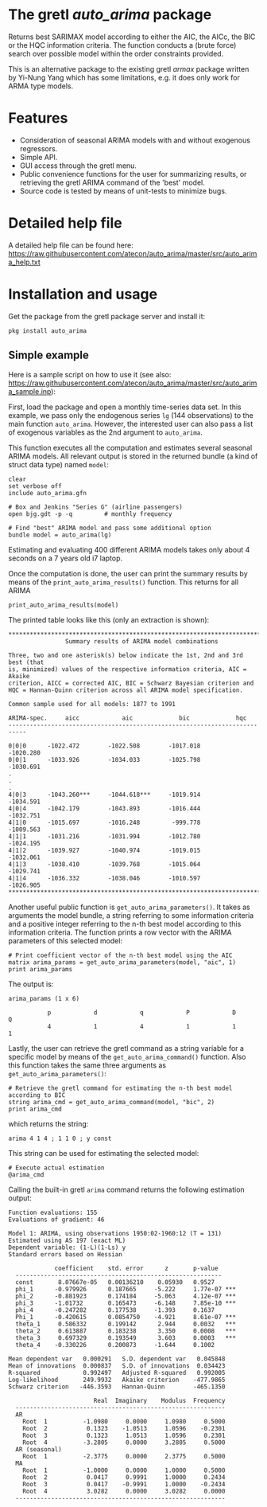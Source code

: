 # The gretl *auto_arima* package

Returns best SARIMAX model according to either the AIC, the AICc, the BIC or the HQC information criteria. The function conducts a (brute force) search over possible model within the order constraints provided.

This is an alternative package to the existing gretl *armax* package written by Yi-Nung Yang which has some limitations, e.g. it does only work for ARMA type models.

# Features
- Consideration of seasonal ARIMA models with and without exogenous regressors.
- Simple API.
- GUI access through the gretl menu.
- Public convenience functions for the user for summarizing results, or retrieving the gretl ARIMA command of the 'best' model.
- Source code is tested by means of unit-tests to minimize bugs.

# Detailed help file
A detailed help file can be found here: https://raw.githubusercontent.com/atecon/auto_arima/master/src/auto_arima_help.txt

# Installation and usage
Get the package from the gretl package server and install it:
```
pkg install auto_arima
```

## Simple example
Here is a sample script on how to use it (see also: https://raw.githubusercontent.com/atecon/auto_arima/master/src/auto_arima_sample.inp):

First, load the package and open a monthly time-series data set. In this example, we pass only the endogenous series ```lg``` (144 observations) to the main function ```auto_arima```. However, the interested user can also pass a list of exogenous variables as the 2nd argument to ```auto_arima```.

This function executes all the computation and estimates several seasonal ARIMA models. All relevant output is stored in the returned bundle (a kind of struct data type) named ```model```:
```
clear
set verbose off
include auto_arima.gfn

# Box and Jenkins "Series G" (airline passengers)
open bjg.gdt -p -q         # monthly frequency

# Find "best" ARIMA model and pass some additional option
bundle model = auto_arima(lg)
```
Estimating and evaluating 400 different ARIMA models takes only about 4 seconds on a 7 years old i7 laptop.

Once the computation is done, the user can print the summary results by means of the ```print_auto_arima_results()``` function. This returns for all ARIMA
```
print_auto_arima_results(model)
```
The printed table looks like this (only an extraction is shown):
```
***************************************************************************
                Summary results of ARIMA model combinations

Three, two and one asterisk(s) below indicate the 1st, 2nd and 3rd best (that
is, minimized) values of the respective information criteria, AIC = Akaike
criterion, AICC = corrected AIC, BIC = Schwarz Bayesian criterion and
HQC = Hannan-Quinn criterion across all ARIMA model specification.

Common sample used for all models: 1877 to 1991

ARIMA-spec.     aicc            aic             bic             hqc 
---------------------------------------------------------------------------

0|0|0      -1022.472        -1022.508        -1017.018        -1020.280   
0|0|1      -1033.926        -1034.033        -1025.798        -1030.691   
.
.
.
4|0|3      -1043.260***     -1044.618***     -1019.914        -1034.591   
4|0|4      -1042.179        -1043.893        -1016.444        -1032.751   
4|1|0      -1015.697        -1016.248         -999.778        -1009.563   
4|1|1      -1031.216        -1031.994        -1012.780        -1024.195   
4|1|2      -1039.927        -1040.974        -1019.015        -1032.061   
4|1|3      -1038.410        -1039.768        -1015.064        -1029.741   
4|1|4      -1036.332        -1038.046        -1010.597        -1026.905   
***************************************************************************
```

Another useful public function is ```get_auto_arima_parameters()```. It takes as arguments the model bundle, a string referring to some information criteria and a positive integer referring to the n-th best model according to this information criteria. The function prints a row vector with the ARIMA parameters of this selected model:

```
# Print coefficient vector of the n-th best model using the AIC
matrix arima_params = get_auto_arima_parameters(model, "aic", 1)
print arima_params
```
The output is:
```
arima_params (1 x 6)

           p            d            q            P            D            Q 
           4            1            4            1            1            1 
```

Lastly, the user can retrieve the gretl command as a string variable for a specific model by means of the ```get_auto_arima_command()``` function. Also this function takes the same three arguments as ```get_auto_arima_parameters()```:
```
# Retrieve the gretl command for estimating the n-th best model according to BIC
string arima_cmd = get_auto_arima_command(model, "bic", 2)
print arima_cmd
```
which returns the string:
```
arima 4 1 4 ; 1 1 0 ; y const  
```

This string can be used for estimating the selected model:
```
# Execute actual estimation
@arima_cmd
```
Calling the built-in gretl ```arima``` command returns the following estimation output:
```
Function evaluations: 155
Evaluations of gradient: 46

Model 1: ARIMA, using observations 1950:02-1960:12 (T = 131)
Estimated using AS 197 (exact ML)
Dependent variable: (1-L)(1-Ls) y
Standard errors based on Hessian

             coefficient    std. error      z       p-value 
  ----------------------------------------------------------
  const       8.07667e-05   0.00136210    0.05930   0.9527  
  phi_1      -0.979926      0.187665     -5.222     1.77e-07 ***
  phi_2      -0.881923      0.174184     -5.063     4.12e-07 ***
  phi_3      -1.01732       0.165473     -6.148     7.85e-10 ***
  phi_4      -0.247282      0.177538     -1.393     0.1637  
  Phi_1      -0.420615      0.0854750    -4.921     8.61e-07 ***
  theta_1     0.586332      0.199142      2.944     0.0032   ***
  theta_2     0.613887      0.183238      3.350     0.0008   ***
  theta_3     0.697329      0.193549      3.603     0.0003   ***
  theta_4    -0.330226      0.200873     -1.644     0.1002  

Mean dependent var   0.000291   S.D. dependent var   0.045848
Mean of innovations  0.000837   S.D. of innovations  0.034423
R-squared            0.992497   Adjusted R-squared   0.992005
Log-likelihood       249.9932   Akaike criterion    -477.9865
Schwarz criterion   -446.3593   Hannan-Quinn        -465.1350

                        Real  Imaginary    Modulus  Frequency
  -----------------------------------------------------------
  AR
    Root  1          -1.0980     0.0000     1.0980     0.5000
    Root  2           0.1323    -1.0513     1.0596    -0.2301
    Root  3           0.1323     1.0513     1.0596     0.2301
    Root  4          -3.2805     0.0000     3.2805     0.5000
  AR (seasonal)
    Root  1          -2.3775     0.0000     2.3775     0.5000
  MA
    Root  1          -1.0000     0.0000     1.0000     0.5000
    Root  2           0.0417     0.9991     1.0000     0.2434
    Root  3           0.0417    -0.9991     1.0000    -0.2434
    Root  4           3.0282     0.0000     3.0282     0.0000
  -----------------------------------------------------------
```
